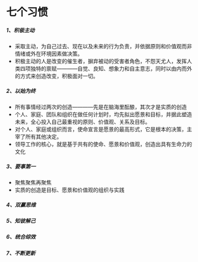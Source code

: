 # 七个习惯
##### 1、积极主动

* 采取主动，为自己过去、现在以及未来的行为负责，并依据原则和价值观而非情绪或外在环境因素做决策。
* 积极主动的人是改变的催生者，摒弃被动的受害者角色，不怨天尤人，发挥人类四项独特的禀赋————自觉、良知、想象力和自主意志，同时以由内而外的方式来创造改变，积极面对一切。

##### 2、以始为终
* 所有事情经过两次的创造————先是在脑海里酝酿，其次才是实质的创造
* 个人、家庭、团队和组织在做任何计划时，均先拟出愿景和目标，并据此塑造未来，全心投入自己最重视的原则、价值观、关系及目标。
* 对个人、家庭或组织而言，使命宣言是愿景的最高形式，它是根本的决策，主宰了所有其他决定。
* 领导工作的核心，就是基于共有的使命、愿景和价值观，创造出具有生命力的文化

##### 3、要事第一
* 聚焦聚焦再聚焦
* 实质的创造是目标、愿景和价值观的组织与实践

##### 4、双赢思维
##### 5、知彼解己
##### 6、统合综效
##### 7、不断更新
